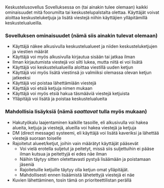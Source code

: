 Keskustelusovellus
Sovelluksessa on (tai ainakin tulee olemaan) kaikki ominaisuudet mitä foorumilta tai keskustelupalstalta olettaa. Käyttäjät voivat aloittaa keskusteluketjuja ja lisätä viestejä niihin käyttäjien ylläpitämillä keskustelualueilla.
### Sovelluksen ominaisuudet (nämä siis ainakin tulevat olemaan)
- Käyttäjä näkee alkusivulla keskustelualueet ja niiden keskusteluketjujen ja viestien määrät 
- Käyttäjä voi myös alkusivulla kirjautua sisään tai jatkaa ilman
- Ilman kirjautumista viestejä voi silti lukea, mutta niitä ei voi lisätä
- Käyttäjä voi keskustelualueilla aloittaa viestillä uuden ketjun
- Käyttäjä voi myös lisätä viestinsä jo valmiiksi olemassa olevan ketjun jatkeeksi
- Käyttäjä voi poistaa lähettämiään viestejä
- Käyttäjä voi etsiä ketjuja nimen mukaan
- Käyttäjä voi myös etsiä hakua täsmääviä viestejä ketjuista
- Ylläpitäjä voi lisätä ja poistaa keskustelualueita
### Mahdollisia lisäyksiä (nämä *saattavat* tulla myös mukaan)
- Hakutyökalu laajentaminen kaikille tasoille, eli alkusivulla voi hakea alueita, ketjuja ja viestejä, alueilla voi hakea viestejä ja ketjuja
- DM (direct message) systeemi, eli käyttäjä voi lisätä kaveriksi ja lähettää viestejä suoraan toiselle
- Rajoitetut alueet/ketjut, joihin vain määrätyt käyttäjät pääsevät 
    - Voi vielä erotella suljetut ja peitetyt, missä siis suljettuihin ei pääse ilman kutsua ja peitettyjä ei edes näe ilman
    - Näihin täytyy sitten oletettavasti pystyä lisäämään ja poistamaan jäseniä
    - Rajoitetuille ketjuille täytyy olla ketjun omat ylläpitäjät.
    - Mahdollisesti ennen lisäämistä lähetettyjä viestejä ei näe
- Kuvien lähettäminen, tosin tämä on prioriteettilistan perällä
